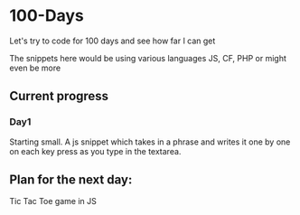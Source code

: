 # 100-Days
Let's try to code for 100 days and see how far I can get

The snippets here would be using various languages JS, CF, PHP or might even be more 

## Current progress
### Day1
Starting small. A js snippet which takes in a phrase and writes it one by one on each key press as you type in the textarea. 

## Plan for the next day: 
Tic Tac Toe game in JS
